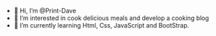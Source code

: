 - 👋 Hi, I’m @Print-Dave
- 👀 I’m interested in cook delicious meals and develop a cooking blog
- 🌱 I’m currently learning Html, Css, JavaScript and BootStrap.




<!---
Print-Dave/Print-Dave is a ✨ special ✨ repository because its `README.md` (this file) appears on your GitHub profile.
You can click the Preview link to take a look at your changes.
--->
